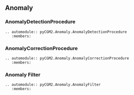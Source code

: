 ## Anomaly

### AnomalyDetectionProcedure

```{eval-rst}
.. automodule:: pyCGM2.Anomaly.AnomalyDetectionProcedure
   :members:
```

### AnomalyCorrectionProcedure
```{eval-rst}
.. automodule:: pyCGM2.Anomaly.AnomalyCorrectionProcedure
   :members:
```

### Anomaly Filter

```{eval-rst}
.. automodule:: pyCGM2.Anomaly.AnomalyFilter
   :members:
```
